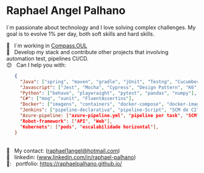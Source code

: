 # Raphael Angel Palhano



I´m passionate about technology and I love solving complex challenges. My goal is to evolve 1% per day, both soft skills and hard skills.

:office: &nbsp; I´m working in [Compass.OUL](https://compass.uol/)
 <br/> :purple_heart: &nbsp; Develop my stack and contribute other projects that involving automation test, pipelines CI/CD. 
 <br/> :blush: &nbsp; Can I help you with: 
 ~~~json
    {
      "Java": ["spring", "maven", "gradle", "jUnit", "Testng", "Cucumber", "Design Patterns"],
      "Javascript": ["Jest", "Mocha", "Cypress", "Design Pattern", "K6", "npm", "yarn", "wdio", ],
      "Python": ["behave", "playwraight", "pytest", "pandas", "numpy"],
      "C#": ["moq", "xunit", "FluentAssertins"],
      "Docker": ["imagens", "containers", "docker-compose", "docker-image"],
      "Jenkins": ["pipeline-declarativa", "pipeline-Script", "SCM de CI"],
      "Azure-pipeline: ["azure-pipeline.yml", "pipeline por task", "SCM"],
      "Robot-framework": ["API", "Web"],
      "Kubernets": ["pods", "escalabilidade horizontal"],
    } 
 ~~~

 <br/> :email: &nbsp; My contact: (raphael1angel@hotmail.com)
  <br/> :blue_book: &nbsp; linkedin: (www.linkedin.com/in/raphael-palhano) 
 <br/> 📓: &nbsp; portfolio:  https://raphaelpalhano.github.io/



